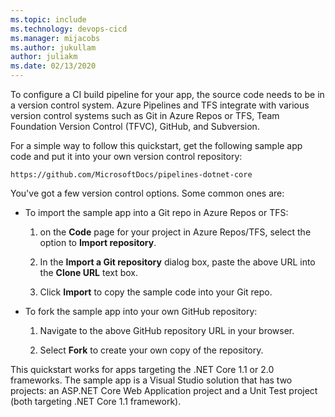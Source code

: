 ```yaml
---
ms.topic: include
ms.technology: devops-cicd
ms.manager: mijacobs
ms.author: jukullam
author: juliakm
ms.date: 02/13/2020
---
```


To configure a CI build pipeline for your app, the source code needs to be in a version control system. Azure Pipelines and TFS integrate with various version control systems such as Git in Azure Repos or TFS, Team Foundation Version Control (TFVC), GitHub, and Subversion.

For a simple way to follow this quickstart, get the following sample app code and put it into your own version control repository:

```
https://github.com/MicrosoftDocs/pipelines-dotnet-core
```

You've got a few version control options. Some common ones are:

- To import the sample app into a Git repo in Azure Repos or TFS:

  1. on the **Code** page for your project in Azure Repos/TFS, select the option to **Import repository**.

  1. In the **Import a Git repository** dialog box, paste the above URL into the **Clone URL** text box.

  1. Click **Import** to copy the sample code into your Git repo.

- To fork the sample app into your own GitHub repository:

  1. Navigate to the above GitHub repository URL in your browser.

  1. Select **Fork** to create your own copy of the repository.

This quickstart works for apps targeting the .NET Core 1.1 or 2.0 frameworks. The sample app is a Visual Studio solution that has two projects: an ASP.NET Core Web Application project and a Unit Test project (both targeting .NET Core 1.1 framework).
